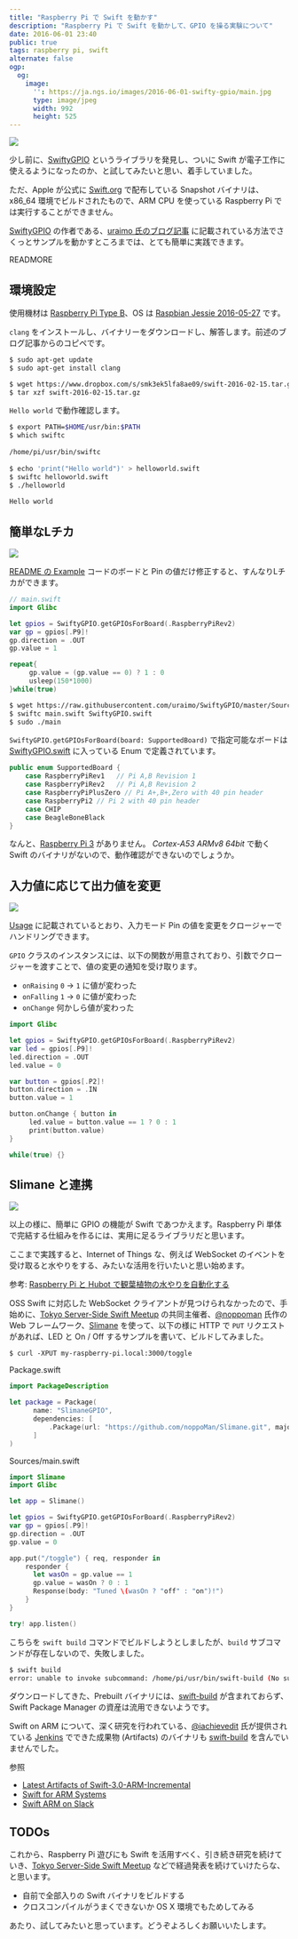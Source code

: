 ```yaml
---
title: "Raspberry Pi で Swift を動かす"
description: "Raspberry Pi で Swift を動かして、GPIO を操る実験について"
date: 2016-06-01 23:40
public: true
tags: raspberry pi, swift
alternate: false
ogp:
  og:
    image:
      '': https://ja.ngs.io/images/2016-06-01-swifty-gpio/main.jpg
      type: image/jpeg
      width: 992
      height: 525
---
```


![](2016-06-01-swifty-gpio/main.jpg)

少し前に、[SwiftyGPIO] というライブラリを発見し、ついに Swift が電子工作に使えるようになったのか、と試してみたいと思い、着手していました。

ただ、Apple が公式に [Swift.org] で配布している Snapshot バイナリは、x86_64 環境でビルドされたもので、ARM CPU を使っている Raspberry Pi では実行することができません。

[SwiftyGPIO] の作者である、[uraimo 氏のブログ記事] に記載されている方法でさくっとサンプルを動かすところまでは、とても簡単に実践できます。

READMORE

## 環境設定

使用機材は [Raspberry Pi Type B]、OS は [Raspbian Jessie 2016-05-27] です。

`clang` をインストールし、バイナリーをダウンロードし、解答します。前述のブログ記事からのコピペです。

```sh
$ sudo apt-get update
$ sudo apt-get install clang

$ wget https://www.dropbox.com/s/smk3ek5lfa8ae09/swift-2016-02-15.tar.gz
$ tar xzf swift-2016-02-15.tar.gz
```

`Hello world` で動作確認します。

```sh
$ export PATH=$HOME/usr/bin:$PATH
$ which swiftc
　
/home/pi/usr/bin/swiftc
　
$ echo 'print("Hello world")' > helloworld.swift
$ swiftc helloworld.swift
$ ./helloworld
　
Hello world
```

## 簡単なLチカ

![](2016-06-01-swifty-gpio/blink.gif)

[README の Example] コードのボードと Pin の値だけ修正すると、すんなりLチカができます。

```swift
// main.swift
import Glibc

let gpios = SwiftyGPIO.getGPIOsForBoard(.RaspberryPiRev2)
var gp = gpios[.P9]!
gp.direction = .OUT
gp.value = 1

repeat{
     gp.value = (gp.value == 0) ? 1 : 0
     usleep(150*1000)
}while(true)
```

```sh
$ wget https://raw.githubusercontent.com/uraimo/SwiftyGPIO/master/Sources/SwiftyGPIO.swift
$ swiftc main.swift SwiftyGPIO.swift
$ sudo ./main
```

`SwiftyGPIO.getGPIOsForBoard(board: SupportedBoard)` で指定可能なボードは [SwiftyGPIO.swift] に入っている Enum で定義されています。

```swift
public enum SupportedBoard {
    case RaspberryPiRev1   // Pi A,B Revision 1
    case RaspberryPiRev2   // Pi A,B Revision 2
    case RaspberryPiPlusZero // Pi A+,B+,Zero with 40 pin header
    case RaspberryPi2 // Pi 2 with 40 pin header
    case CHIP
    case BeagleBoneBlack
}
```

なんと、[Raspberry Pi 3] がありません。 _Cortex-A53 ARMv8 64bit_ で動く Swift のバイナリがないので、動作確認ができないのでしょうか。

## 入力値に応じて出力値を変更

![](2016-06-01-swifty-gpio/button.gif)

[Usage] に記載されているとおり、入力モード Pin の値を変更をクロージャーでハンドリングできます。

`GPIO` クラスのインスタンスには、以下の関数が用意されており、引数でクロージャーを渡すことで、値の変更の通知を受け取ります。

- `onRaising` `0` -> `1` に値が変わった
- `onFalling` `1` -> `0` に値が変わった
- `onChange` 何かしら値が変わった



```swift
import Glibc

let gpios = SwiftyGPIO.getGPIOsForBoard(.RaspberryPiRev2)
var led = gpios[.P9]!
led.direction = .OUT
led.value = 0

var button = gpios[.P2]!
button.direction = .IN
button.value = 1

button.onChange { button in
     led.value = button.value == 1 ? 0 : 1
     print(button.value)
}

while(true) {}
```

## Slimane と連携

![](2014-08-02-watering-pi/1.jpg)

以上の様に、簡単に GPIO の機能が Swift であつかえます。Raspberry Pi 単体で完結する仕組みを作るには、実用に足るライブラリだと思います。

ここまで実践すると、Internet of Things な、例えば WebSocket のイベントを受け取ると水やりをする、みたいな活用を行いたいと思い始めます。

参考: [Raspberry Pi と Hubot で観葉植物の水やりを自動化する](/2014/08/02/watering-pi/)

OSS Swift に対応した WebSocket クライアントが見つけられなかったので、手始めに、[Tokyo Server-Side Swift Meetup] の共同主催者、[@noppoman] 氏作の Web フレームワーク、[Slimane] を使って、以下の様に HTTP で `PUT` リクエストがあれば、LED と On / Off するサンプルを書いて、ビルドしてみました。

```
$ curl -XPUT my-raspberry-pi.local:3000/toggle
```

Package.swift

```swift
import PackageDescription

let package = Package(
      name: "SlimaneGPIO",
      dependencies: [
          .Package(url: "https://github.com/noppoMan/Slimane.git", majorVersion: 0, minor: 4),
      ]
)
```

Sources/main.swift

```swift
import Slimane
import Glibc

let app = Slimane()

let gpios = SwiftyGPIO.getGPIOsForBoard(.RaspberryPiRev2)
var gp = gpios[.P9]!
gp.direction = .OUT
gp.value = 0

app.put("/toggle") { req, responder in
    responder {
      let wasOn = gp.value == 1
      gp.value = wasOn ? 0 : 1
      Response(body: "Tuned \(wasOn ? "off" : "on")!")
    }
}

try! app.listen()
```

こちらを `swift build` コマンドでビルドしようとしましたが、`build` サブコマンドが存在しないので、失敗しました。

```sh
$ swift build
error: unable to invoke subcommand: /home/pi/usr/bin/swift-build (No such file or directory)
```

ダウンロードしてきた、Prebuilt バイナリには、[swift-build] が含まれておらず、Swift Package Manager の資産は流用できないようです。

Swift on ARM について、深く研究を行われている、[@iachievedit] 氏が提供されている [Jenkins] でできた成果物 (Artifacts) のバイナリも [swift-build] を含んでいませんでした。

参照

- [Latest Artifacts of Swift-3.0-ARM-Incremental](http://swift-arm.ddns.net/job/Swift-3.0-ARM-Incremental/lastSuccessfulBuild/artifact/)
- [Swift for ARM Systems](http://dev.iachieved.it/iachievedit/swift-for-arm-systems/)
- [Swift ARM on Slack](https://swift-arm.slack.com/)

## TODOs

これから、Raspberry Pi 遊びにも Swift を活用すべく、引き続き研究を続けていき、[Tokyo Server-Side Swift Meetup] などで経過発表を続けていけたらな、と思います。

- 自前で全部入りの Swift バイナリをビルドする
- クロスコンパイルがうまくできないか OS X 環境でもためしてみる

あたり、試してみたいと思っています。どうぞよろしくお願いいたします。

<script> window.setupAmazonWidget() </script>
<script src='https://wms-fe.amazon-adsystem.com/20070822/JP/js/AmazonWidgets.js'></script>

[SwiftyGPIO]: https://github.com/uraimo/SwiftyGPIO
[Swift.org]: https://swift.org/
[uraimo 氏のブログ記事]: https://www.uraimo.com/2016/03/10/swift-3-available-on-armv6-raspberry-1-zero/
[Raspberry Pi Type B]: http://www.amazon.co.jp/gp/product/B00CBWMXVE/ref=as_li_ss_tl?ie=UTF8&camp=247&creative=7399&creativeASIN=B00CBWMXVE&linkCode=as2&tag=ngsio-22
[Raspbian Jessie 2016-05-27]: https://www.raspberrypi.org/downloads/raspbian/
[SwiftyGPIO.swift]: https://github.com/uraimo/SwiftyGPIO/blob/master/Sources/SwiftyGPIO.swift
[Raspberry Pi 3]: http://www.amazon.co.jp/gp/product/B01CSFZ4JG/ref=as_li_ss_tl?ie=UTF8&camp=247&creative=7399&creativeASIN=B01CSFZ4JG&linkCode=as2&tag=ngsio-22
[README の Example]: https://github.com/uraimo/SwiftyGPIO#examples
[Usage]: https://github.com/uraimo/SwiftyGPIO#usage
[@noppoman]: https://github.com/noppoman
[Slimane]: https://github.com/noppoMan/Slimane
[swift-build]: https://github.com/apple/swift-llbuild
[swift-arm]: https://swift-arm.slack.com
[@iachievedit]: http://dev.iachieved.it/iachievedit/
[Jenkins]: http://swift-arm.ddns.net/
[Tokyo Server-Side Swift Meetup]: http://tokyo-ss-swift.connpass.com/
